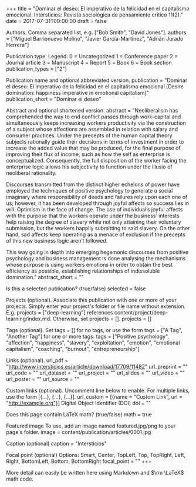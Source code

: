 +++ title = "Dominar el deseo: El imperativo de la felicidad en el capitalismo emocional. Intersticios: Revista sociológica de pensamiento crítico 11(2)." date = 2017-07-31T00:00:00 draft = false

Authors. Comma separated list, e.g. ["Bob Smith", "David Jones"].
authors = ["Miguel Barrionuevo Molino", "Javier García-Martínez", "Adrián Jurado Herrera"]

Publication type.
Legend:
0 = Uncategorized
1 = Conference paper
2 = Journal article
3 = Manuscript
4 = Report
5 = Book
6 = Book section
publication_types = ["2"]

Publication name and optional abbreviated version.
publication = "Dominar el deseo: El imperativo de la felicidad en el capitalismo emocional [Desire domination: happiness imperative in emotional capitalism]" publication_short = "Dominar el deseo"

Abstract and optional shortened version.
abstract = "Neoliberalism has comprehended the way to end conflict passes through work-capital and simultaneously keeps increasing workers productivity via the construction of a subject whose affections are assembled in relation with salary and consumer practices. Under the precepts of the human capital theory subjects rationally guide their decisions in terms of investment in order to increase the added value that may be produced, for the final purpose of improving their flux of income, such as how the self as enterprise is conceptualized. Consequently, the full disposition of the worker facing the enterprise logic allows his subjectivity to function under the illusio of neoliberal rationality.

Discourses transmitted from the distinct higher echelons of power have employed the techniques of positive psychology to generate a social imaginary where responsibility of deeds and failures rely upon each one of us; however, it has been developed through joyful affects so success lies in will. Optimism in the face of change. The use of individual’s joyful affects with the purpose that the workers operate under the business’ interests help raising the degree of slavery while not only attaining their voluntary submission, but the workers happily submitting to said slavery. On the other hand, sad affects keep operating as a menace of exclusion if the precepts of this new business logic aren’t followed.

This way going in depth into emerging hegemonic discourses from positive psychology and business management is done analysing the mechanisms whose purpose is using workers emotions in order to obtain the best efficiency as possible, establishing relationships of indissoluble domination." abstract_short = ""

Is this a selected publication? (true/false)
selected = false

Projects (optional).
Associate this publication with one or more of your projects.
Simply enter your project's folder or file name without extension.
E.g. projects = ["deep-learning"] references
content/project/deep-learning/index.md.
Otherwise, set projects = [].
projects = []

Tags (optional).
Set tags = [] for no tags, or use the form tags = ["A Tag", "Another Tag"] for one or more tags.
tags = ["Positive psychology", "affection", "happiness", "slavery", "exploitation", "emotion", "emotional capitalism", "coaching",
"burnout", "entrepreneurship"]

Links (optional).
url_pdf = "http://www.intersticios.es/article/download/17709/11482" url_preprint = "" url_code = "" url_dataset = "" url_project = "" url_slides = "" url_video = "" url_poster = "" url_source = ""

Custom links (optional).
Uncomment line below to enable. For multiple links, use the form [{...}, {...}, {...}].
url_custom = [{name = "Custom Link", url = "http://example.org"}]
Digital Object Identifier (DOI)
doi = ""

Does this page contain LaTeX math? (true/false)
math = true

Featured image
To use, add an image named featured.jpg/png to your page's folder.
image = content/publication/articles/0001.jpg 

Caption (optional)
caption = "Intersticios"

Focal point (optional)
Options: Smart, Center, TopLeft, Top, TopRight, Left, Right, BottomLeft, Bottom, BottomRight
focal_point = "" 
+++

More detail can easily be written here using Markdown and $\rm \LaTeX$ math code.
